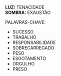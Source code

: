 **LUZ:** TENACIDADE  
**SOMBRA:** EXAUSTÃO

PALAVRAS-CHAVE:
- SUCESSO
- TRABALHO
- RESPONSABILIDADE
- SOBRECARREGADO
- PESO
- ESGOTAMENTO
- ORGULHO
- PRESO